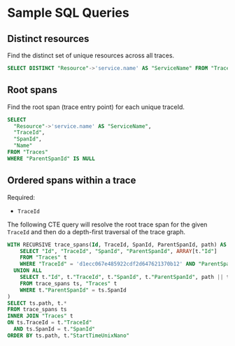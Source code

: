 # Sample SQL Queries

## Distinct resources

Find the distinct set of unique resources across all traces.

```sql
SELECT DISTINCT "Resource"->'service.name' AS "ServiceName" FROM "Traces"
```

## Root spans

Find the root span (trace entry point) for each unique traceId.

```sql
SELECT 
  "Resource"->'service.name' AS "ServiceName",
  "TraceId",
  "SpanId",
  "Name"
FROM "Traces"
WHERE "ParentSpanId" IS NULL
```

## Ordered spans within a trace

Required:
* `TraceId`

The following CTE query will resolve the root trace span for the given `TraceId` and then do a depth-first traversal of the trace graph.

```sql
WITH RECURSIVE trace_spans(Id, TraceId, SpanId, ParentSpanId, path) AS (
    SELECT "Id", "TraceId", "SpanId", "ParentSpanId", ARRAY[t."Id"] 
    FROM "Traces" t 
    WHERE "TraceId" = 'd1ecc067e485922cdf2d647621370b12' AND "ParentSpanId" IS NULL
  UNION ALL
    SELECT t."Id", t."TraceId", t."SpanId", t."ParentSpanId", path || t."Id"
    FROM trace_spans ts, "Traces" t
    WHERE t."ParentSpanId" = ts.SpanId
)
SELECT ts.path, t.*
FROM trace_spans ts
INNER JOIN "Traces" t
ON ts.TraceId = t."TraceId"
  AND ts.SpanId = t."SpanId"
ORDER BY ts.path, t."StartTimeUnixNano"
```